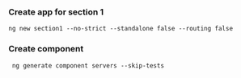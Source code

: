 
### Create app for section 1
` ng new section1 --no-strict --standalone false --routing false `

### Create component
` ng generate component servers --skip-tests`

